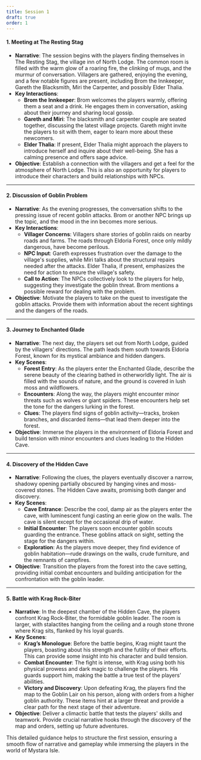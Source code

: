 ```yaml
---
title: Session 1
draft: true
order: 1
---
```


#### 1. Meeting at The Resting Stag
- **Narrative**: The session begins with the players finding themselves in The Resting Stag, the village inn of North Lodge. The common room is filled with the warm glow of a roaring fire, the clinking of mugs, and the murmur of conversation. Villagers are gathered, enjoying the evening, and a few notable figures are present, including Brom the Innkeeper, Gareth the Blacksmith, Miri the Carpenter, and possibly Elder Thalia.
- **Key Interactions**:
  - **Brom the Innkeeper**: Brom welcomes the players warmly, offering them a seat and a drink. He engages them in conversation, asking about their journey and sharing local gossip.
  - **Gareth and Miri**: The blacksmith and carpenter couple are seated together, discussing the latest village projects. Gareth might invite the players to sit with them, eager to learn more about these newcomers.
  - **Elder Thalia**: If present, Elder Thalia might approach the players to introduce herself and inquire about their well-being. She has a calming presence and offers sage advice.
- **Objective**: Establish a connection with the villagers and get a feel for the atmosphere of North Lodge. This is also an opportunity for players to introduce their characters and build relationships with NPCs.

---

#### 2. Discussion of Goblin Problem
- **Narrative**: As the evening progresses, the conversation shifts to the pressing issue of recent goblin attacks. Brom or another NPC brings up the topic, and the mood in the inn becomes more serious.
- **Key Interactions**:
  - **Villager Concerns**: Villagers share stories of goblin raids on nearby roads and farms. The roads through Eldoria Forest, once only mildly dangerous, have become perilous.
  - **NPC Input**: Gareth expresses frustration over the damage to the village's supplies, while Miri talks about the structural repairs needed after the attacks. Elder Thalia, if present, emphasizes the need for action to ensure the village's safety.
  - **Call to Action**: The NPCs collectively look to the players for help, suggesting they investigate the goblin threat. Brom mentions a possible reward for dealing with the problem.
- **Objective**: Motivate the players to take on the quest to investigate the goblin attacks. Provide them with information about the recent sightings and the dangers of the roads.

---

#### 3. Journey to Enchanted Glade
- **Narrative**: The next day, the players set out from North Lodge, guided by the villagers' directions. The path leads them south towards Eldoria Forest, known for its mystical ambiance and hidden dangers.
- **Key Scenes**:
  - **Forest Entry**: As the players enter the Enchanted Glade, describe the serene beauty of the clearing bathed in otherworldly light. The air is filled with the sounds of nature, and the ground is covered in lush moss and wildflowers.
  - **Encounters**: Along the way, the players might encounter minor threats such as wolves or giant spiders. These encounters help set the tone for the dangers lurking in the forest.
  - **Clues**: The players find signs of goblin activity—tracks, broken branches, and discarded items—that lead them deeper into the forest.
- **Objective**: Immerse the players in the environment of Eldoria Forest and build tension with minor encounters and clues leading to the Hidden Cave.

---

#### 4. Discovery of the Hidden Cave
- **Narrative**: Following the clues, the players eventually discover a narrow, shadowy opening partially obscured by hanging vines and moss-covered stones. The Hidden Cave awaits, promising both danger and discovery.
- **Key Scenes**:
  - **Cave Entrance**: Describe the cool, damp air as the players enter the cave, with luminescent fungi casting an eerie glow on the walls. The cave is silent except for the occasional drip of water.
  - **Initial Encounter**: The players soon encounter goblin scouts guarding the entrance. These goblins attack on sight, setting the stage for the dangers within.
  - **Exploration**: As the players move deeper, they find evidence of goblin habitation—rude drawings on the walls, crude furniture, and the remnants of campfires.
- **Objective**: Transition the players from the forest into the cave setting, providing initial combat encounters and building anticipation for the confrontation with the goblin leader.

---

#### 5. Battle with Krag Rock-Biter
- **Narrative**: In the deepest chamber of the Hidden Cave, the players confront Krag Rock-Biter, the formidable goblin leader. The room is larger, with stalactites hanging from the ceiling and a rough stone throne where Krag sits, flanked by his loyal guards.
- **Key Scenes**:
  - **Krag’s Monologue**: Before the battle begins, Krag might taunt the players, boasting about his strength and the futility of their efforts. This can provide some insight into his character and build tension.
  - **Combat Encounter**: The fight is intense, with Krag using both his physical prowess and dark magic to challenge the players. His guards support him, making the battle a true test of the players’ abilities.
  - **Victory and Discovery**: Upon defeating Krag, the players find the map to the Goblin Lair on his person, along with orders from a higher goblin authority. These items hint at a larger threat and provide a clear path for the next stage of their adventure.
- **Objective**: Deliver a climactic battle that tests the players' skills and teamwork. Provide crucial narrative hooks through the discovery of the map and orders, setting up future adventures.

This detailed guidance helps to structure the first session, ensuring a smooth flow of narrative and gameplay while immersing the players in the world of Mystara Isle.


